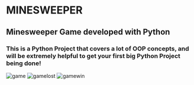 # MINESWEEPER 
## Minesweeper Game developed with Python
### This is a Python Project that covers a lot of OOP concepts, and will be extremely helpful to get your first big Python Project being done!
![game](https://user-images.githubusercontent.com/77788727/190849615-eb89a137-996b-4360-93b9-02bd3f6ae570.jpeg)
![gamelost](https://user-images.githubusercontent.com/77788727/190849655-94ae650c-d0be-4f2f-bf69-0fe91aa7f1ef.jpeg)
![gamewin](https://user-images.githubusercontent.com/77788727/190849670-0187f09f-c97d-472c-a1ca-16c86fdd5f6c.jpeg)
